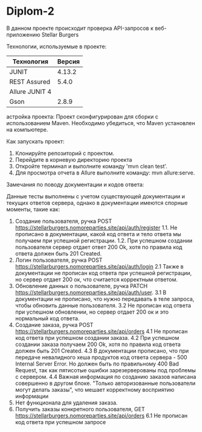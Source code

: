 # Diplom-2

В данном проекте происходит проверка API-запросов к веб-приложению Stellar Burgers [](https://stellarburgers.nomoreparties.site/)

Технологии, используемые в проекте:

| Технология     | Версия |
|----------------|--------|
| JUNIT          | 4.13.2 |
| REST Assured   | 5.4.0  |
| Allure JUNIT 4 |        |
| Gson           | 2.8.9  |

астройка проекта: Проект сконфигурирован для сборки с использованием Maven. Необходимо убедиться, что Maven установлен на компьютере.

Как запускать проект:

1. Клонируйте репозиторий с проектом.
2. Перейдите в корневую директорию проекта
3. Откройте терминал и выполните команду 'mvn clean test'.
4. Для просмотра отчета в Allure выполните команду: mvn allure:serve.


Замечания по поводу документации и кодов ответа:

Данные тесты выполнены с учетом существующей документации и текущих ответов сервера, однако в документации имеются спорные моменты, такие как:

1. Создание пользователя, ручка POST https://stellarburgers.nomoreparties.site/api/auth/register
  1.1. Не прописано в документации, какой код ответа и тело ответа мы получаем при успешной регистрации.
  1.2. При успешном создании пользователя сервер отдает ответ 200 Ok, хотя по правила код ответа должен быть 201 Created.
2. Логин пользователя, ручка POST https://stellarburgers.nomoreparties.site/api/auth/login 
  2.1 Также в документации не прописан код ответа при успешной регистрации, но сервер отдает 200 ок, что считается корректным ответом.
3. Обновление данных о пользователе, ручка PATCH https://stellarburgers.nomoreparties.site/api/auth/user.
  3.1 В документации не прописано, что нужно передавать в теле запроса, чтобы обновить данные пользователя.
  3.2 Не прописан код ответа при успешном обновлении, но сервер отдает 200 ок и это нормальный код ответа.
4. Создание заказа, ручка POST https://stellarburgers.nomoreparties.site/api/orders
  4.1 Не прописан код ответа при успешном создании заказа.
  4.2 При успешном создании заказа получаем 200 Ok, хотя по правила код ответа должен быть 201 Created.
  4.3 В документации прописано, что при передаче невалидного хеша продуктов код ответа сервера - 500 Internal Server Error. Но должен быть по правильному 400 Bad Request, так как пятисотые ошибки зарезерверованы под проблемы с сервером.
  4.4 Важная информация по созданию заказов написана совершенно в другом блоке. "Только авторизованные пользователи могут делать заказы", что мешает корректному восприятию информации
5. Нет функционала для удаления заказа.
6. Получить заказы конкретного пользователя, GET https://stellarburgers.nomoreparties.site/api/orders
  6.1 Не прописан код ответа при успешном запросе
